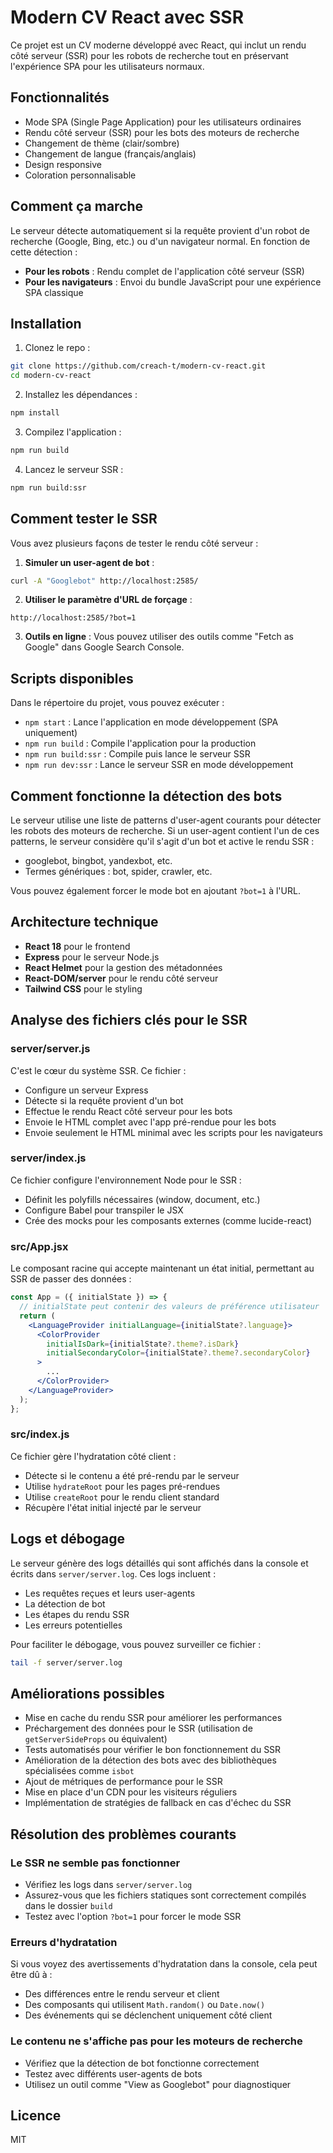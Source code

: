 # Modern CV React avec SSR

Ce projet est un CV moderne développé avec React, qui inclut un rendu côté serveur (SSR) pour les robots de recherche tout en préservant l'expérience SPA pour les utilisateurs normaux.

## Fonctionnalités

- Mode SPA (Single Page Application) pour les utilisateurs ordinaires
- Rendu côté serveur (SSR) pour les bots des moteurs de recherche
- Changement de thème (clair/sombre)
- Changement de langue (français/anglais)
- Design responsive
- Coloration personnalisable

## Comment ça marche

Le serveur détecte automatiquement si la requête provient d'un robot de recherche (Google, Bing, etc.) ou d'un navigateur normal. En fonction de cette détection :

- **Pour les robots** : Rendu complet de l'application côté serveur (SSR)
- **Pour les navigateurs** : Envoi du bundle JavaScript pour une expérience SPA classique

## Installation

1. Clonez le repo :
```bash
git clone https://github.com/creach-t/modern-cv-react.git
cd modern-cv-react
```

2. Installez les dépendances :
```bash
npm install
```

3. Compilez l'application :
```bash
npm run build
```

4. Lancez le serveur SSR :
```bash
npm run build:ssr
```

## Comment tester le SSR

Vous avez plusieurs façons de tester le rendu côté serveur :

1. **Simuler un user-agent de bot** :
```bash
curl -A "Googlebot" http://localhost:2585/
```

2. **Utiliser le paramètre d'URL de forçage** :
```
http://localhost:2585/?bot=1
```

3. **Outils en ligne** :
Vous pouvez utiliser des outils comme "Fetch as Google" dans Google Search Console.

## Scripts disponibles

Dans le répertoire du projet, vous pouvez exécuter :

- `npm start` : Lance l'application en mode développement (SPA uniquement)
- `npm run build` : Compile l'application pour la production
- `npm run build:ssr` : Compile puis lance le serveur SSR
- `npm run dev:ssr` : Lance le serveur SSR en mode développement

## Comment fonctionne la détection des bots

Le serveur utilise une liste de patterns d'user-agent courants pour détecter les robots des moteurs de recherche. Si un user-agent contient l'un de ces patterns, le serveur considère qu'il s'agit d'un bot et active le rendu SSR :

- googlebot, bingbot, yandexbot, etc.
- Termes génériques : bot, spider, crawler, etc.

Vous pouvez également forcer le mode bot en ajoutant `?bot=1` à l'URL.

## Architecture technique

- **React 18** pour le frontend
- **Express** pour le serveur Node.js
- **React Helmet** pour la gestion des métadonnées
- **React-DOM/server** pour le rendu côté serveur
- **Tailwind CSS** pour le styling

## Analyse des fichiers clés pour le SSR

### server/server.js
C'est le cœur du système SSR. Ce fichier :
- Configure un serveur Express
- Détecte si la requête provient d'un bot
- Effectue le rendu React côté serveur pour les bots
- Envoie le HTML complet avec l'app pré-rendue pour les bots
- Envoie seulement le HTML minimal avec les scripts pour les navigateurs

### server/index.js
Ce fichier configure l'environnement Node pour le SSR :
- Définit les polyfills nécessaires (window, document, etc.)
- Configure Babel pour transpiler le JSX
- Crée des mocks pour les composants externes (comme lucide-react)

### src/App.jsx
Le composant racine qui accepte maintenant un état initial, permettant au SSR de passer des données :
```jsx
const App = ({ initialState }) => {
  // initialState peut contenir des valeurs de préférence utilisateur
  return (
    <LanguageProvider initialLanguage={initialState?.language}>
      <ColorProvider 
        initialIsDark={initialState?.theme?.isDark}
        initialSecondaryColor={initialState?.theme?.secondaryColor}
      >
        ...
      </ColorProvider>
    </LanguageProvider>
  );
};
```

### src/index.js
Ce fichier gère l'hydratation côté client :
- Détecte si le contenu a été pré-rendu par le serveur
- Utilise `hydrateRoot` pour les pages pré-rendues
- Utilise `createRoot` pour le rendu client standard
- Récupère l'état initial injecté par le serveur

## Logs et débogage

Le serveur génère des logs détaillés qui sont affichés dans la console et écrits dans `server/server.log`. Ces logs incluent :
- Les requêtes reçues et leurs user-agents
- La détection de bot
- Les étapes du rendu SSR
- Les erreurs potentielles

Pour faciliter le débogage, vous pouvez surveiller ce fichier :
```bash
tail -f server/server.log
```

## Améliorations possibles

- Mise en cache du rendu SSR pour améliorer les performances
- Préchargement des données pour le SSR (utilisation de `getServerSideProps` ou équivalent)
- Tests automatisés pour vérifier le bon fonctionnement du SSR
- Amélioration de la détection des bots avec des bibliothèques spécialisées comme `isbot`
- Ajout de métriques de performance pour le SSR
- Mise en place d'un CDN pour les visiteurs réguliers
- Implémentation de stratégies de fallback en cas d'échec du SSR

## Résolution des problèmes courants

### Le SSR ne semble pas fonctionner
- Vérifiez les logs dans `server/server.log`
- Assurez-vous que les fichiers statiques sont correctement compilés dans le dossier `build`
- Testez avec l'option `?bot=1` pour forcer le mode SSR

### Erreurs d'hydratation
Si vous voyez des avertissements d'hydratation dans la console, cela peut être dû à :
- Des différences entre le rendu serveur et client
- Des composants qui utilisent `Math.random()` ou `Date.now()`
- Des événements qui se déclenchent uniquement côté client

### Le contenu ne s'affiche pas pour les moteurs de recherche
- Vérifiez que la détection de bot fonctionne correctement
- Testez avec différents user-agents de bots
- Utilisez un outil comme "View as Googlebot" pour diagnostiquer

## Licence

MIT
